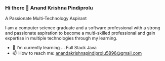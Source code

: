 ### Hi there 👋 Anand Krishna Pindiprolu

 A Passionate Multi-Technology Aspirant
 
I am a computer science graduate and a software professional with a strong and passionate aspiration to become a multi-skilled professional and gain expertise in multiple technologies through my learning.
<!--
**anandkrishnapindiprolu/anandkrishnapindiprolu** is a ✨ _special_ ✨ repository because its `README.md` (this file) appears on your GitHub profile.

Here are some ideas to get you started:
-->

- 🌱 I’m currently learning ... Full Stack Java
- 📫 How to reach me:  anandakrishnapindiprolu5896@gmail.com

